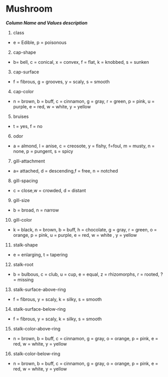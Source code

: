 # Mushroom
***Column Name and Values description***
1. class
- e = Edible, p = poisonous
2. cap-shape	
- b= bell, c = conical, x = convex, f = flat, k = knobbed, s = sunken
3. cap-surface
- f = fibrous, g = grooves, y = scaly, s = smooth
4. cap-color	
- n = brown, b = buff, c = cinnamon, g = gray, r = green, p = pink, u = purple, e = red, w = white, y = yellow
5. bruises	
- t = yes, f = no
6. odor	
- a = almond, l = anise, c = creosote, y = fishy, f=foul, m = musty, n = none, p = pungent, s = spicy
7. gill-attachment	
- a= attached, d = descending,f = free, n = notched
8. gill-spacing	
- c = close,w = crowded, d = distant
9. gill-size	
- b = broad, n = narrow
10. gill-color	
- k = black, n = brown, b = buff, h = chocolate, g = gray, r = green, o = orange, p = pink, u = purple, e = red, w = white , y = yellow
11. stalk-shape		
- e = enlarging, t = tapering
12. stalk-root		
- b = bulbous, c = club, u = cup, e = equal, z = rhizomorphs, r = rooted, ? = missing
13. stalk-surface-above-ring	
- f = fibrous, y = scaly, k = silky, s = smooth
14. stalk-surface-below-ring		
- f = fibrous, y = scaly, k = silky, s = smooth
15. stalk-color-above-ring		
- n = brown, b = buff, c = cinnamon, g = gray, o = orange, p = pink, e = red, w = white, y = yellow
16. stalk-color-below-ring	
- n = brown, b = buff, c = cinnamon, g = gray, o = orange, p = pink, e = red, w = white, y = yellow
